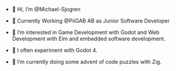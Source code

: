 - 👋 Hi, I’m @Michael-Sjogren
- :briefcase: Currently Working @PiiGAB AB as Junior Software Developer

- 👀 I’m interested in Game Development with Godot and Web Development with Elm and embedded software development.

- 🧪 I often experiment with Godot 4.

- 🌱 I’m currently doing some advent of code puzzles with Zig.

<!---
Michael-Sjogren/Michael-Sjogren is a ✨ special ✨ repository because its `README.md` (this file) appears on your GitHub profile.
You can click the Preview link to take a look at your changes.
--->

